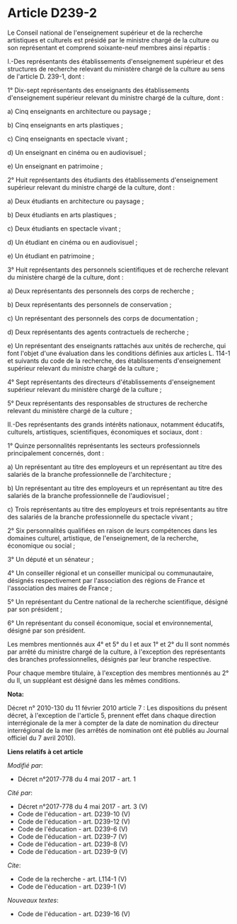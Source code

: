 # Article D239-2

Le Conseil national de l'enseignement supérieur et de la recherche artistiques et culturels est présidé par le ministre
chargé de la culture ou son représentant et comprend soixante-neuf membres ainsi répartis : 

I.-Des représentants des établissements d'enseignement supérieur et des structures de recherche relevant du ministère chargé
de la culture au sens de l'article D. 239-1, dont : 

1° Dix-sept représentants des enseignants des établissements d'enseignement supérieur relevant du ministre chargé de la
culture, dont : 

a) Cinq enseignants en architecture ou paysage ; 

b) Cinq enseignants en arts plastiques ; 

c) Cinq enseignants en spectacle vivant ; 

d) Un enseignant en cinéma ou en audiovisuel ; 

e) Un enseignant en patrimoine ; 

2° Huit représentants des étudiants des établissements d'enseignement supérieur relevant du ministre chargé de la culture,
dont : 

a) Deux étudiants en architecture ou paysage ; 

b) Deux étudiants en arts plastiques ; 

c) Deux étudiants en spectacle vivant ; 

d) Un étudiant en cinéma ou en audiovisuel ; 

e) Un étudiant en patrimoine ; 

3° Huit représentants des personnels scientifiques et de recherche relevant du ministère chargé de la culture, dont : 

a) Deux représentants des personnels des corps de recherche ; 

b) Deux représentants des personnels de conservation ; 

c) Un représentant des personnels des corps de documentation ; 

d) Deux représentants des agents contractuels de recherche ; 

e) Un représentant des enseignants rattachés aux unités de recherche, qui font l'objet d'une évaluation dans les conditions
définies aux articles L. 114-1 et suivants du code de la recherche, des établissements d'enseignement supérieur relevant du
ministre chargé de la culture ; 

4° Sept représentants des directeurs d'établissements d'enseignement supérieur relevant du ministère chargé de la culture ; 

5° Deux représentants des responsables de structures de recherche relevant du ministère chargé de la culture ; 

II.-Des représentants des grands intérêts nationaux, notamment éducatifs, culturels, artistiques, scientifiques, économiques
et sociaux, dont : 

1° Quinze personnalités représentants les secteurs professionnels principalement concernés, dont : 

a) Un représentant au titre des employeurs et un représentant au titre des salariés de la branche professionnelle de
l'architecture ; 

b) Un représentant au titre des employeurs et un représentant au titre des salariés de la branche professionnelle de
l'audiovisuel ; 

c) Trois représentants au titre des employeurs et trois représentants au titre des salariés de la branche professionnelle du
spectacle vivant ; 

2° Six personnalités qualifiées en raison de leurs compétences dans les domaines culturel, artistique, de l'enseignement, de
la recherche, économique ou social ; 

3° Un député et un sénateur ; 

4° Un conseiller régional et un conseiller municipal ou communautaire, désignés respectivement par l'association des régions
de France et l'association des maires de France ; 

5° Un représentant du Centre national de la recherche scientifique, désigné par son président ; 

6° Un représentant du conseil économique, social et environnemental, désigné par son président. 

Les membres mentionnés aux 4° et 5° du I et aux 1° et 2° du II sont nommés par arrêté du ministre chargé de la culture, à
l'exception des représentants des branches professionnelles, désignés par leur branche respective. 

Pour chaque membre titulaire, à l'exception des membres mentionnés au 2° du II, un suppléant est désigné dans les mêmes
conditions.

**Nota:**

Décret n° 2010-130 du 11 février 2010 article 7 : Les dispositions du présent décret, à l'exception de l'article 5, prennent
effet dans chaque direction interrégionale de la mer à compter de la date de nomination du directeur interrégional de la mer
(les arrêtés de nomination ont été publiés au Journal officiel du 7 avril 2010).

**Liens relatifs à cet article**

_Modifié par_:

  - Décret n°2017-778 du 4 mai 2017 - art. 1

_Cité par_:

  - Décret n°2017-778 du 4 mai 2017 - art. 3 (V)
  - Code de l'éducation - art. D239-10 (V)
  - Code de l'éducation - art. D239-12 (V)
  - Code de l'éducation - art. D239-6 (V)
  - Code de l'éducation - art. D239-7 (V)
  - Code de l'éducation - art. D239-8 (V)
  - Code de l'éducation - art. D239-9 (V)

_Cite_:

  - Code de la recherche - art. L114-1 (V)
  - Code de l'éducation - art. D239-1 (V)

_Nouveaux textes_:

  - Code de l'éducation - art. D239-16 (V)

